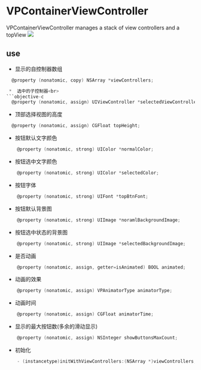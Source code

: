 VPContainerViewController
=========================
VPContainerViewController manages a stack of view controllers and a topView
![](https://github.com/NaiveVDisk/VPContainerViewController/blob/master/Screenshots/show.gif)

use
-------------------------
 *  显示的自控制器数组<br>
```objective-c
  @property (nonatomic, copy) NSArray *viewControllers;

 *  选中的子控制器<br>
```objective-c
  @property (nonatomic, assign) UIViewController *selectedViewController;
```
 *  顶部选择视图的高度<br>
```objective-c
  @property (nonatomic, assign) CGFloat topHeight;
```
 *  按钮默认文字颜色<br>
```objective-c
    @property (nonatomic, strong) UIColor *normalColor;
```
 *  按钮选中文字颜色<br>
```objective-c
    @property (nonatomic, strong) UIColor *selectedColor;
```
 *  按钮字体<br>
```objective-c
    @property (nonatomic, strong) UIFont *topBtnFont;
```
 *  按钮默认背景图<br>
```objective-c
    @property (nonatomic, strong) UIImage *noramlBackgroundImage;
```
 *  按钮选中状态的背景图<br>
```objective-c
    @property (nonatomic, strong) UIImage *selectedBackgroundImage;
```
 *  是否动画<br>
```objective-c
    @property (nonatomic, assign, getter=isAnimated) BOOL animated;
```
 *  动画的效果<br>
```objective-c
    @property (nonatomic, assign) VPAnimatorType animatorType;
```
 *  动画时间<br>
```objective-c
    @property (nonatomic, assign) CGFloat animatorTime;
```
 *  显示的最大按钮数(多余的滑动显示)<br>
```objective-c
    @property (nonatomic, assign) NSInteger showButtonsMaxCount;
```
 *  初始化
```objective-c
    - (instancetype)initWithViewControllers:(NSArray *)viewControllers;
```
